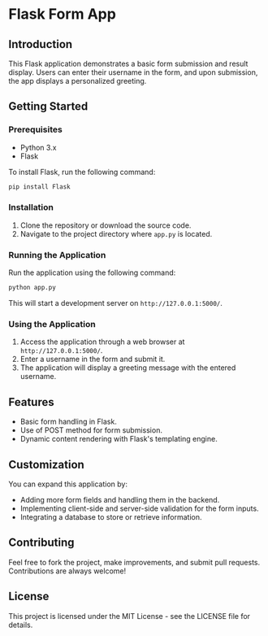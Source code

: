 
# Flask Form App

## Introduction
This Flask application demonstrates a basic form submission and result display. Users can enter their username in the form, and upon submission, the app displays a personalized greeting.

## Getting Started

### Prerequisites
- Python 3.x
- Flask

To install Flask, run the following command:

```bash
pip install Flask
```

### Installation

1. Clone the repository or download the source code.
2. Navigate to the project directory where `app.py` is located.

### Running the Application

Run the application using the following command:

```bash
python app.py
```

This will start a development server on `http://127.0.0.1:5000/`.

### Using the Application

1. Access the application through a web browser at `http://127.0.0.1:5000/`.
2. Enter a username in the form and submit it.
3. The application will display a greeting message with the entered username.

## Features

- Basic form handling in Flask.
- Use of POST method for form submission.
- Dynamic content rendering with Flask's templating engine.

## Customization

You can expand this application by:

- Adding more form fields and handling them in the backend.
- Implementing client-side and server-side validation for the form inputs.
- Integrating a database to store or retrieve information.

## Contributing

Feel free to fork the project, make improvements, and submit pull requests. Contributions are always welcome!

## License

This project is licensed under the MIT License - see the LICENSE file for details.